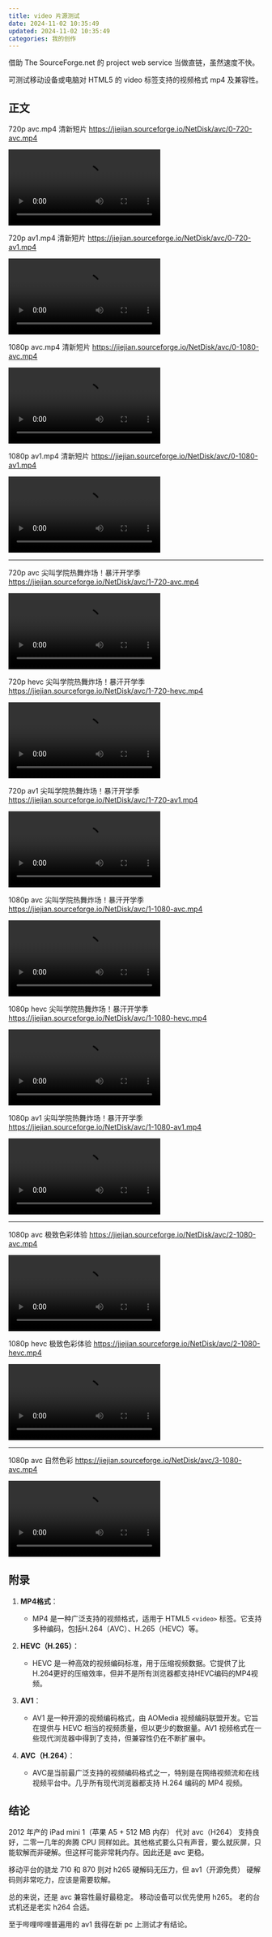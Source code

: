 ```yaml
---
title: video 片源测试
date: 2024-11-02 10:35:49
updated: 2024-11-02 10:35:49
categories: 我的创作
---
```


借助 The SourceForge.net 的 project web service 当做直链，虽然速度不快。

可测试移动设备或电脑对 HTML5 的 video 标签支持的视频格式 mp4 及兼容性。

## 正文

720p avc.mp4 清新短片 https://jiejian.sourceforge.io/NetDisk/avc/0-720-avc.mp4

<video controls>
  <source src="https://jiejian.sourceforge.io/NetDisk/avc/0-720-avc.mp4" type="video/mp4">
  您的浏览器不支持 HTML5 video 标签
</video>

<!-- more -->

720p av1.mp4 清新短片 https://jiejian.sourceforge.io/NetDisk/avc/0-720-av1.mp4

<video controls>
  <source src="https://jiejian.sourceforge.io/NetDisk/avc/0-720-av1.mp4" type="video/mp4">
  您的浏览器不支持 HTML5 video 标签
</video>

1080p avc.mp4 清新短片 https://jiejian.sourceforge.io/NetDisk/avc/0-1080-avc.mp4

<video controls>
  <source src="https://jiejian.sourceforge.io/NetDisk/avc/0-1080-avc.mp4" type="video/mp4">
  您的浏览器不支持 HTML5 video 标签
</video>

1080p av1.mp4 清新短片 https://jiejian.sourceforge.io/NetDisk/avc/0-1080-av1.mp4

<video controls>
  <source src="https://jiejian.sourceforge.io/NetDisk/avc/0-1080-av1.mp4" type="video/mp4">
  您的浏览器不支持 HTML5 video 标签
</video>

<hr>

720p avc 尖叫学院热舞炸场！暴汗开学季 https://jiejian.sourceforge.io/NetDisk/avc/1-720-avc.mp4

<video controls>
  <source src="https://jiejian.sourceforge.io/NetDisk/avc/1-720-avc.mp4" type="video/mp4">
  您的浏览器不支持 HTML5 video 标签
</video>

720p hevc 尖叫学院热舞炸场！暴汗开学季 https://jiejian.sourceforge.io/NetDisk/avc/1-720-hevc.mp4

<video controls>
  <source src="https://jiejian.sourceforge.io/NetDisk/avc/1-720-hevc.mp4" type="video/mp4">
  您的浏览器不支持 HTML5 video 标签
</video>

720p av1 尖叫学院热舞炸场！暴汗开学季 https://jiejian.sourceforge.io/NetDisk/avc/1-720-av1.mp4

<video controls>
  <source src="https://jiejian.sourceforge.io/NetDisk/avc/1-720-av1.mp4" type="video/mp4">
  您的浏览器不支持 HTML5 video 标签
</video>

1080p avc 尖叫学院热舞炸场！暴汗开学季 https://jiejian.sourceforge.io/NetDisk/avc/1-1080-avc.mp4

<video controls>
  <source src="https://jiejian.sourceforge.io/NetDisk/avc/1-1080-avc.mp4" type="video/mp4">
  您的浏览器不支持 HTML5 video 标签
</video>

1080p hevc 尖叫学院热舞炸场！暴汗开学季 https://jiejian.sourceforge.io/NetDisk/avc/1-1080-hevc.mp4

<video controls>
  <source src="https://jiejian.sourceforge.io/NetDisk/avc/1-1080-hevc.mp4" type="video/mp4">
  您的浏览器不支持 HTML5 video 标签
</video>

1080p av1 尖叫学院热舞炸场！暴汗开学季 https://jiejian.sourceforge.io/NetDisk/avc/1-1080-av1.mp4

<video controls>
  <source src="https://jiejian.sourceforge.io/NetDisk/avc/1-1080-av1.mp4" type="video/mp4">
  您的浏览器不支持 HTML5 video 标签
</video>

<hr>

1080p avc 极致色彩体验 https://jiejian.sourceforge.io/NetDisk/avc/2-1080-avc.mp4

<video controls>
  <source src="https://jiejian.sourceforge.io/NetDisk/avc/2-1080-avc.mp4" type="video/mp4">
  您的浏览器不支持 HTML5 video 标签
</video>

1080p hevc 极致色彩体验 https://jiejian.sourceforge.io/NetDisk/avc/2-1080-hevc.mp4

<video controls>
  <source src="https://jiejian.sourceforge.io/NetDisk/avc/2-1080-hevc.mp4" type="video/mp4">
  您的浏览器不支持 HTML5 video 标签
</video>

<hr>

1080p avc 自然色彩 https://jiejian.sourceforge.io/NetDisk/avc/3-1080-avc.mp4

<video controls>
  <source src="https://jiejian.sourceforge.io/NetDisk/avc/3-1080-avc.mp4" type="video/mp4">
  您的浏览器不支持 HTML5 video 标签
</video>

## 附录

1. **MP4格式**：
   - MP4 是一种广泛支持的视频格式，适用于 HTML5 `<video>` 标签。它支持多种编码，包括H.264（AVC）、H.265（HEVC）等。

2. **HEVC（H.265）**：
   - HEVC 是一种高效的视频编码标准，用于压缩视频数据。它提供了比H.264更好的压缩效率，但并不是所有浏览器都支持HEVC编码的MP4视频。

3. **AV1**：
   - AV1 是一种开源的视频编码格式，由 AOMedia 视频编码联盟开发。它旨在提供与 HEVC 相当的视频质量，但以更少的数据量。AV1 视频格式在一些现代浏览器中得到了支持，但兼容性仍在不断扩展中。

4. **AVC（H.264）**：
   - AVC是当前最广泛支持的视频编码格式之一，特别是在网络视频流和在线视频平台中。几乎所有现代浏览器都支持 H.264 编码的 MP4 视频。

## 结论

2012 年产的 iPad mini 1（苹果 A5 + 512 MB 内存） 代对 avc（H264） 支持良好，二零一几年的奔腾 CPU 同样如此。其他格式要么只有声音，要么就灰屏，只能软解而非硬解。但这样可能非常耗内存。因此还是 avc 更稳。

移动平台的骁龙 710 和 870 则对 h265 硬解码无压力，但 av1（开源免费） 硬解码则非常吃力，应该是需要软解。

总的来说，还是 avc 兼容性最好最稳定。
移动设备可以优先使用 h265。
老的台式机还是老实 h264 合适。

至于哔哩哔哩普遍用的 av1 我得在新 pc 上测试才有结论。
